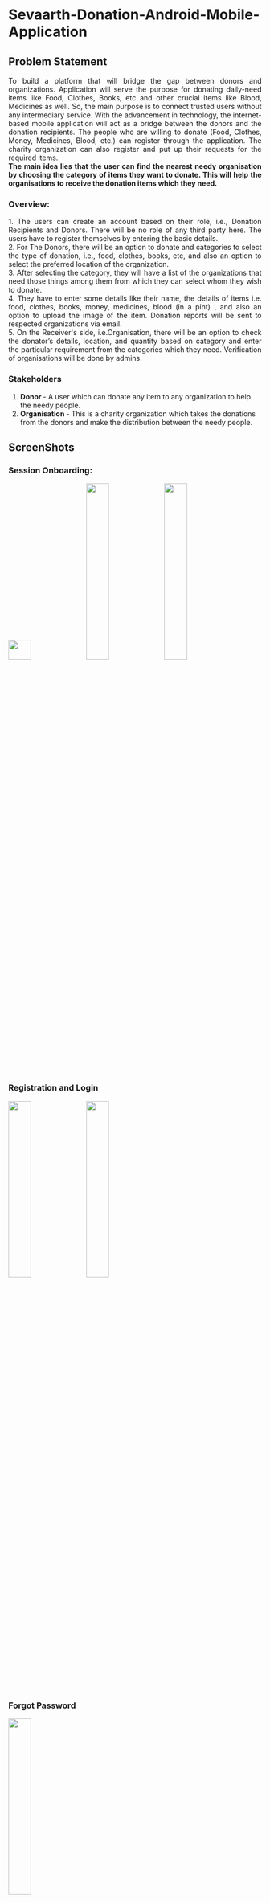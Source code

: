 # Sevaarth-Donation-Android-Mobile-Application

## Problem Statement
<p align = "justify">
To build a platform that will bridge the gap between donors and organizations. Application will serve the purpose for donating daily-need items like Food, Clothes, Books, etc and other crucial items like Blood, Medicines
as well. So, the main purpose is to connect trusted users without any intermediary service. With the advancement in technology, the internet-based mobile application will act as a bridge between the donors and the donation recipients. The people who are willing to donate (Food, Clothes,
Money, Medicines, Blood, etc.) can register through the application. The charity organization can also register and put up their requests for the required items.<br/>
<b> The main idea lies that the user can find the nearest needy organisation by choosing the category of items they want to donate. This will help the organisations to receive the donation items which they need. </b> <br/>
</p>

### Overview: <br/>
<p align = "justify">
1. The users can create an account based on their role, i.e., Donation Recipients and Donors. There will be no role of any third party here. The users have to register themselves by entering the basic details. <br/>
2. For The Donors, there will be an option to donate and categories to select the type of donation, i.e., food, clothes, books, etc, and also an option to select the preferred location of the organization.<br/>
3. After selecting the category, they will have a list of the organizations that need those things among them from which they can select whom they wish to donate. <br/>
4. They have to enter some details like their name, the details of items i.e. food, clothes, books, money, medicines, blood (in a pint) , and also an option to upload the image of the item. Donation reports will be sent to respected organizations via email.<br/>
5. On the Receiver's side, i.e.Organisation, there will be an option to check the donator’s details, location, and quantity based on category and enter the particular requirement from the categories which they need. Verification of organisations will be done by admins. <br/> 
</p>

### Stakeholders
1. <b> Donor </b> - A user which can donate any item to any organization to help the needy people.
2. <b> Organisation  </b> - This is a charity organization which takes the donations from the donors and make the distribution between the needy people.

## ScreenShots

### Session Onboarding:
<img src="https://user-images.githubusercontent.com/43794593/154636037-bbd503f1-ab50-495f-8163-21454ec35538.png" width=30% height=10%>    <img src="https://user-images.githubusercontent.com/43794593/154636053-c1dc8b4c-d99f-4e0c-a99b-a44f63f6889a.png" width=30% height=30%>     <img src="https://user-images.githubusercontent.com/43794593/154636058-d0b5f272-f418-4e96-b184-52d71098d170.png" width=30% height=30%> <br/>

### Registration and Login
<img src="https://user-images.githubusercontent.com/43794593/154636317-893fb5d9-d9d6-4f6e-b743-cc7679e470ab.jpg" width=30% height=30%>       <img src="https://user-images.githubusercontent.com/43794593/154636335-e02813ac-2b3e-4b63-bb6f-14d41fe0c79b.jpg" width=30% height=30%> <br/>

### Forgot Password
<img src="https://user-images.githubusercontent.com/43794593/154636323-1a1b6130-d631-44fa-8f7d-a84d0c875af2.jpg" width=30% height=30%>   <br/>

### Donor
#### Dashboard for Choosing Donation Item and Location
<img src="https://user-images.githubusercontent.com/43794593/154641860-9dbb0727-f547-48b7-9f76-6c4c101bf7cc.jpg" width=30% height=10%>    <img src="https://user-images.githubusercontent.com/43794593/154641888-e09fccf2-a356-4b3b-b8ea-af2130ad85f6.jpg" width=30% height=30%>     <img src="https://user-images.githubusercontent.com/43794593/154641894-dcda3b76-212d-4f14-92ff-18d3e362bca6.jpg" width=30% height=30%> <br/>

#### Display Organizations
<img src="https://user-images.githubusercontent.com/43794593/154641931-f7a3d097-e933-4ec7-9970-727773dd4c68.jpg" width=30% height=30%>
<br/>

#### Display Details of Organizations 
<img src="https://user-images.githubusercontent.com/43794593/154641986-3ab85063-9ee6-436c-ba77-16bcf3754c6b.jpg" width=30% height=10%>    <img src="https://user-images.githubusercontent.com/43794593/154641990-db38234e-2f44-484b-91f1-cc0dd1f4b887.jpg" width=30% height=30%> <br/>

##### Locate, Chat and Call with Organization
<img src="https://user-images.githubusercontent.com/43794593/154642264-3ac83be6-ef2c-4d0f-869f-71724097021e.png" width=30% height=30%>    <img src="https://user-images.githubusercontent.com/43794593/154642273-fbe6c96f-9d6a-48fb-948b-57df08a886bb.png" width=30% height=30%>     <img src="https://user-images.githubusercontent.com/43794593/154642212-0214f851-9b0a-4f84-902c-572126163c83.png" width=30% height=30%>     <img src="https://user-images.githubusercontent.com/43794593/154642003-4842e9d3-a4ad-4d63-980c-b80923993073.jpg" width=30% height=30%> <br/>

##### Donation Form and Details
<img src="https://user-images.githubusercontent.com/43794593/154642982-1abc1e5f-917a-4dfb-97ef-c07e7f0202c4.jpg" width=30% height=30%>    <img src="https://user-images.githubusercontent.com/43794593/154642991-51b09633-4ba2-4b10-9c9d-0bc9a5053275.jpg" width=30% height=30%> <br/>

##### Sending Email
<img src="https://user-images.githubusercontent.com/43794593/154643007-3534e100-7109-4af0-a927-6eafb45a1a58.jpg" width=30% height=30%><br/>

#### Event Creation, Hosting, Showcasing and Adding in Calendar
<img src="https://user-images.githubusercontent.com/43794593/154643189-815424dd-80dc-45a8-af16-295aaf1bca93.jpg" width=30% height=30%>    <img src="https://user-images.githubusercontent.com/43794593/154643193-6c6c89ec-bb58-4745-878d-ce7b808edeff.jpg" width=30% height=30%>     <img src="https://user-images.githubusercontent.com/43794593/154643204-c76d5d2b-bb82-44a6-9d1e-6e2f5df68a0a.jpg" width=30% height=30%>     <img src="https://user-images.githubusercontent.com/43794593/154643209-765fd42e-326f-4c27-8314-718c909bc9ef.jpg" width=30% height=30%>     <img src="https://user-images.githubusercontent.com/43794593/154643217-b21df805-225f-413e-9860-8b4c78bf5111.jpg" width=30% height=30%> <br/>

### Organisation
<img src="https://user-images.githubusercontent.com/43794593/154636730-6064c468-4603-4ee3-8d51-886cf84af896.jpg" width=30% height=30%>    <img src="https://user-images.githubusercontent.com/43794593/154636859-b117279b-ab71-4892-921a-05eebae220e5.jpg" width=30% height=30%>    
<br/>

#### View Profile
<img src="https://user-images.githubusercontent.com/43794593/154637372-3e56fdc4-dd1a-44b3-afcf-a19c33f39852.jpg" width=30% height=30%>     
<br/>

##### Update Profile
<img src="https://user-images.githubusercontent.com/43794593/154637377-340670dd-ae02-4c36-af39-09320a2df06d.jpg" width=30% height=30%>      <img src="https://user-images.githubusercontent.com/43794593/154637396-9d4ce32d-b670-41d6-a929-0849eb33606c.jpg" width=30% height=30%>
<br/>

##### Update Password
<img src="https://user-images.githubusercontent.com/43794593/154639864-c0cd0e37-f0c7-4eb8-9883-955a65fd5aca.jpg" width=30% height=30%>
<br/>

##### Upload Documents
<img src="https://user-images.githubusercontent.com/43794593/154640010-efd35434-ff3e-4060-bab5-f643859d6df5.jpg" width=30% height=30%>    <img src="https://user-images.githubusercontent.com/43794593/154640020-b4276fa4-6952-4bad-8ae2-7906c318d39d.jpg" width=30% height=30%>      <img src="https://user-images.githubusercontent.com/43794593/154640027-72e5db1c-f1d0-4db5-a18c-9b4d3cb8628d.jpg" width=30% height=30%>      <img src="https://user-images.githubusercontent.com/43794593/154640053-e131ebb9-6e80-48bf-b68a-a8729af1addb.jpg" width=30% height=30%>  
<br/>

#### List of Donations and Details

##### Previous Donations
<img src="https://user-images.githubusercontent.com/43794593/154641582-d63a460a-4c59-46b3-8a7e-dac20b77172a.jpg" width=30% height=30%>      <img src="https://user-images.githubusercontent.com/43794593/154645518-544b2362-e0c2-4a2f-9841-0b0ba73fbfb2.jpg" width=30% height=30%> <br/>

##### Current Donations
<img src="https://user-images.githubusercontent.com/43794593/154641571-939ee8ce-1ca1-4bad-8d97-6f93f45912d2.jpg" width=30% height=30%>      <img src="https://user-images.githubusercontent.com/43794593/154645525-ffbf98e8-05c6-4a6a-b159-561b04cc6be7.jpg" width=30% height=30%> <br/>

#### Events and Event Card Generation
<img src="https://user-images.githubusercontent.com/43794593/154637002-edf2e02b-7730-4e4b-b468-e0fe015dd9a3.jpg" width=30% height=30%>    <img src="https://user-images.githubusercontent.com/43794593/154637019-69331bbf-e7a5-468e-970e-5fce7d28568d.jpg" width=30% height=30%>      <img src="https://user-images.githubusercontent.com/43794593/154637030-73ba0243-72b4-48b2-a431-ceee9ec7f55c.jpg" width=30% height=30%>  
<br/>

#### Ratings to Donors (For tracking fake donor)
<img src="https://user-images.githubusercontent.com/43794593/154645372-28847520-8982-4e13-9b59-1f0bfc096ec2.jpg" width=30% height=30%>  
<br/>


### FAQ for Sevaarth
<img src="https://user-images.githubusercontent.com/43794593/154640359-a115a99d-8ad5-47b7-8c97-0280940d241f.jpg" width=30% height=30%>     <img src="https://user-images.githubusercontent.com/43794593/154640373-09fd4ad5-accd-4755-9b59-11a56c892c6d.jpg" width=30% height=30%>        <img src="https://user-images.githubusercontent.com/43794593/154640379-62db136d-42f1-4a1a-8ebc-bab8f68ddf35.jpg" width=30% height=30%> 
<br/>


